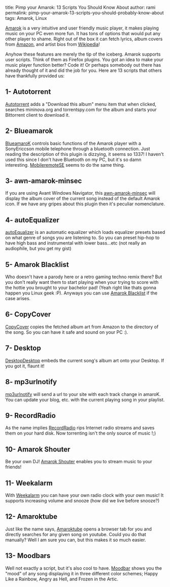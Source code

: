 title: Pimp your Amarok: 13 Scripts You Should Know About
author: rami
permalink: pimp-your-amarok-13-scripts-you-should-probably-know-about
tags: Amarok, Linux

[Amarok](http://amarok.kde.org/) is a very intuitive and user friendly music player, it makes playing music on your PC even more fun. It has tons of options that would put any other player to shame. Right out of the box it can fetch lyrics, album covers from [Amazon](http://www.amazon.com), and artist bios from [Wikipedia](http://www.wikipedia.com)!

Anyhow these features are merely the tip of the iceberg. Amarok supports user scripts. Think of them as Firefox plugins. You got an idea to make your music player function better? Code it! Or perhaps somebody out there has already thought of it and did the job for you. Here are 13 scripts that others have thankfully provided us:
## 1- Autotorrent

[Autotorrent](http://www.kde-apps.org/content/show.php?content=53391 "Autotorrent") adds a "Download this album" menu item that when clicked, searches mininova.org and torrentspy.com for the album and starts your Bittorrent client to download it.

## 2- Blueamarok

[BlueamaroK](http://kde-apps.org/content/show.php?content=33258 "BlueamaroK") controls basic functions of the Amarok player with a SonyEriccson mobile telephone through a bluetooth connection. Just reading the description of this plugin is dizzying, it seems so 1337! I haven't used this since I don't have Bluetooth on my PC, but it's so damn interesting. [MobileremoteSE](http://kde-apps.org/content/show.php?content=50696 "MobileremoteSE") seems to do the same thing.

## 3- awn-amarok-minsec

If you are using Avant Windows Navigator, this [awn-amarok-minsec](http://www.kde-apps.org/content/show.php/awn-amarok-minsec?content=57893 "awn-amarok-minsec") will display the album cover of the current song instead of the default Amarok icon. If we have any gripes about this plugin then it's peculiar nomenclature.

## 4- autoEqualizer

[autoEqualizer](http://kde-apps.org/content/show.php/autoEqualizer?content=70509 "autoEqualizer") is an automatic equalizer which loads equalizer presets based on what genre of songs you are listening to. So you can preset hip-hop to have high bass and instrumental with lower bass...etc (not really an audiophile, but you get my gist)

## 5- Amarok Blacklist

Who doesn't have a parody here or a retro gaming techno remix there? But you don't really want them to start playing when your trying to score with the hottie you brought to your bachelor pad! (Yeah right like thats gonna happen you Linux geek :P). Anyways you can use [Amarok Blacklist](http://kde-apps.org/content/show.php?content=23804 "Amarok Blacklist") if the case arises.

## 6- CopyCover

[CopyCover](http://www.kde-apps.org/content/show.php?content=22517 "CopyCover") copies the fetched album art from Amazon to the directory of the song. So you can have it safe and sound on your PC :).

## 7- Desktop

[Desktop](http://kde-apps.org/content/show.php?content=20293 "Desktop")[Desktop](http://kde-apps.org/content/show.php?content=20293) embeds the current song's album art onto your Desktop. If you got it, flaunt it!

## 8- mp3urlnotify

[mp3urlnotify](http://www.kde-apps.org/content/show.php?content=25619 "mp3urlnotify") will send a url to your site with each track change in amaroK. You can update your blog, etc. with the current playing song in your playlist.

## 9- RecordRadio

As the name implies [RecordRadio](http://kde-apps.org/content/show.php?content=32842 "RecordRadio") rips Internet radio streams and saves them on your hard disk. Now torrenting isn't the only source of music !;)

## 10- Amarok Shouter

Be your own DJ! [Amarok Shouter](http://www.kde-apps.org/content/show.php?content=22170 "Amarok Shouter") enables you to stream music to your friends!

## 11- Weekalarm

With [Weekalarm](http://www.kde-apps.org/content/show.php?content=23160 "Weekalarm") you can have your own radio clock with your own music! It supports increasing volume and snooze (how did we live before snooze?)

## 12- Amaroktube

Just like the name says, [Amaroktube](http://www.kde-apps.org/content/show.php/AmarokTube?content=58628 "Amaroktube")
opens a browser tab for you and directly searches for any given song on youtube. Could you do that manually? Well I am sure you can, but this makes it so much easier.

## 13- Moodbars

Well not exactly a script, but it's also cool to have. [Moodbar](http://amarok.kde.org/wiki/Moodbar "Moodbar") shows you the "mood" of any song displaying it in three different color schemes; Happy Like a Rainbow, Angry as Hell, and Frozen in the Artic.
